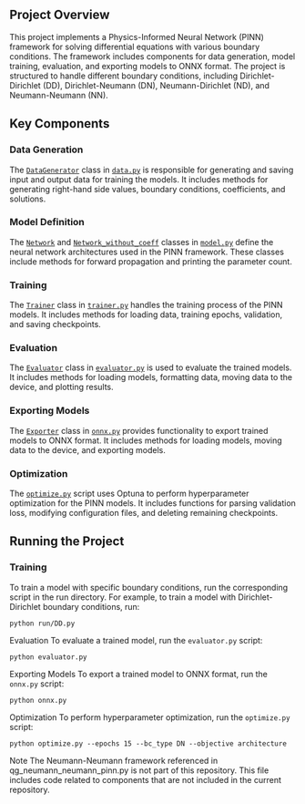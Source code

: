 ## Project Overview
This project implements a Physics-Informed Neural Network (PINN) framework for solving differential equations with various boundary conditions. The framework includes components for data generation, model training, evaluation, and exporting models to ONNX format. The project is structured to handle different boundary conditions, including Dirichlet-Dirichlet (DD), Dirichlet-Neumann (DN), Neumann-Dirichlet (ND), and Neumann-Neumann (NN).

## Key Components

### Data Generation

The [`DataGenerator`](data.py) class in [`data.py`](data.py) is responsible for generating and saving input and output data for training the models. It includes methods for generating right-hand side values, boundary conditions, coefficients, and solutions.

### Model Definition

The [`Network`](model.py) and [`Network_without_coeff`](model.py) classes in [`model.py`](model.py) define the neural network architectures used in the PINN framework. These classes include methods for forward propagation and printing the parameter count.

### Training

The [`Trainer`](compare.py) class in [`trainer.py`](trainer.py) handles the training process of the PINN models. It includes methods for loading data, training epochs, validation, and saving checkpoints.

### Evaluation

The [`Evaluator`](compare.py) class in [`evaluator.py`](evaluator.py) is used to evaluate the trained models. It includes methods for loading models, formatting data, moving data to the device, and plotting results.

### Exporting Models

The [`Exporter`](onnx.py) class in [`onnx.py`](onnx.py) provides functionality to export trained models to ONNX format. It includes methods for loading models, moving data to the device, and exporting models.

### Optimization

The [`optimize.py`](optimize.py) script uses Optuna to perform hyperparameter optimization for the PINN models. It includes functions for parsing validation loss, modifying configuration files, and deleting remaining checkpoints.

## Running the Project

### Training
To train a model with specific boundary conditions, run the corresponding script in the run directory. For example, to train a model with Dirichlet-Dirichlet boundary conditions, run:
```
python run/DD.py
```

Evaluation
To evaluate a trained model, run the `evaluator.py` script:
```
python evaluator.py
```

Exporting Models
To export a trained model to ONNX format, run the `onnx.py` script:
```
python onnx.py
```

Optimization
To perform hyperparameter optimization, run the `optimize.py` script:
```
python optimize.py --epochs 15 --bc_type DN --objective architecture
```

Note
The Neumann-Neumann framework referenced in qg_neumann_neumann_pinn.py is not part of this repository. This file includes code related to components that are not included in the current repository.